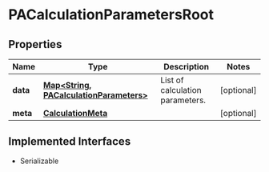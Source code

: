 

# PACalculationParametersRoot


## Properties

Name | Type | Description | Notes
------------ | ------------- | ------------- | -------------
**data** | [**Map&lt;String, PACalculationParameters&gt;**](PACalculationParameters.md) | List of calculation parameters. |  [optional]
**meta** | [**CalculationMeta**](CalculationMeta.md) |  |  [optional]


## Implemented Interfaces

* Serializable


